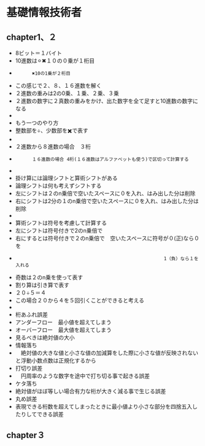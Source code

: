 # 基礎情報技術者

## chapter1、２
- 8ビット＝１バイト
- 10進数は⚪︎✖︎１０の０乗が１桁目
-           ✖️10の1乗が２桁目
- この感じで２、８、１６進数を解く
- ２進数の重みは2の0乗、１乗、２乗、３乗
- ２進数の数字に２真数の重みをかけ、出た数字を全て足すと10進数の数字になる
-
- もう一つのやり方
- 整数部を÷、少数部を✖️で表す
-
- ２進数から８進数の場合　３桁
-           １６進数の場合 4桁(１６進数はアルファベットも使う)で区切って計算する
-
- 掛け算には論理シフトと算術シフトがある
- 論理シフトは何も考えずシフトする
-   左にシフトは２のn乗倍で空いたスペースに０を入れ、はみ出した分は削除
-   右にシフトは2分の１のn乗倍で空いたスペースに０を入れ、はみ出した分は削除
-
- 算術シフトは符号を考慮して計算する
-   左にシフトは符号付きで2のn乗倍で
-   右にするとは符号付きで２のn乗倍で　空いたスペースに符号が０(正)なら０を
-                                　　　                      1（負）なら１を入れる
- 奇数は２のn乗を使って表す
- 割り算は引き算で表す
-   ２０÷５＝４
- この場合２０から４を５回引くことができると考える
-
- 桁あふれ誤差
-  アンダーフロー　最小値を超えてしまう
-  オーバーフロー　最大値を超えてしまう
-   見るべきは絶対値の大小
- 情報落ち
- 　絶対値の大きな値と小さな値の加減算をした際に小さな値が反映されないと浮動小数点数は正規化するから
- 打切り誤差
- 　円周率のような数字を途中で打ち切る事で起きる誤差
- ケタ落ち
-   絶対値がほぼ等しい場合有力な桁が大きく減る事で生じる誤差
- 丸め誤差
-   表現できる桁数を超えてしまったときに最小値より小さな部分を四捨五入したりしてできる誤差
## chapter３
